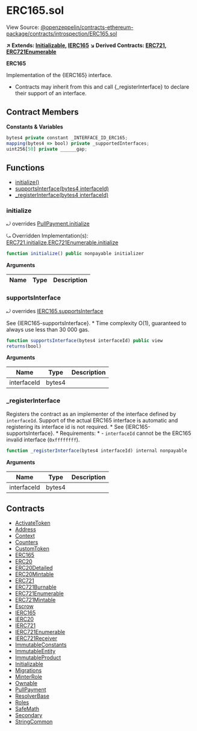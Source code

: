# ERC165.sol

View Source: [@openzeppelin/contracts-ethereum-package/contracts/introspection/ERC165.sol](../@openzeppelin/contracts-ethereum-package/contracts/introspection/ERC165.sol)

**↗ Extends: [Initializable](Initializable.md), [IERC165](IERC165.md)**
**↘ Derived Contracts: [ERC721](ERC721.md), [ERC721Enumerable](ERC721Enumerable.md)**

**ERC165**

Implementation of the {IERC165} interface.
 * Contracts may inherit from this and call {_registerInterface} to declare
their support of an interface.

## Contract Members
**Constants & Variables**

```js
bytes4 private constant _INTERFACE_ID_ERC165;
mapping(bytes4 => bool) private _supportedInterfaces;
uint256[50] private ______gap;

```

## Functions

- [initialize()](#initialize)
- [supportsInterface(bytes4 interfaceId)](#supportsinterface)
- [_registerInterface(bytes4 interfaceId)](#_registerinterface)

### initialize

⤾ overrides [PullPayment.initialize](PullPayment.md#initialize)

⤿ Overridden Implementation(s): [ERC721.initialize](ERC721.md#initialize),[ERC721Enumerable.initialize](ERC721Enumerable.md#initialize)

```js
function initialize() public nonpayable initializer 
```

**Arguments**

| Name        | Type           | Description  |
| ------------- |------------- | -----|

### supportsInterface

⤾ overrides [IERC165.supportsInterface](IERC165.md#supportsinterface)

See {IERC165-supportsInterface}.
     * Time complexity O(1), guaranteed to always use less than 30 000 gas.

```js
function supportsInterface(bytes4 interfaceId) public view
returns(bool)
```

**Arguments**

| Name        | Type           | Description  |
| ------------- |------------- | -----|
| interfaceId | bytes4 |  | 

### _registerInterface

Registers the contract as an implementer of the interface defined by
`interfaceId`. Support of the actual ERC165 interface is automatic and
registering its interface id is not required.
     * See {IERC165-supportsInterface}.
     * Requirements:
     * - `interfaceId` cannot be the ERC165 invalid interface (`0xffffffff`).

```js
function _registerInterface(bytes4 interfaceId) internal nonpayable
```

**Arguments**

| Name        | Type           | Description  |
| ------------- |------------- | -----|
| interfaceId | bytes4 |  | 

## Contracts

* [ActivateToken](ActivateToken.md)
* [Address](Address.md)
* [Context](Context.md)
* [Counters](Counters.md)
* [CustomToken](CustomToken.md)
* [ERC165](ERC165.md)
* [ERC20](ERC20.md)
* [ERC20Detailed](ERC20Detailed.md)
* [ERC20Mintable](ERC20Mintable.md)
* [ERC721](ERC721.md)
* [ERC721Burnable](ERC721Burnable.md)
* [ERC721Enumerable](ERC721Enumerable.md)
* [ERC721Mintable](ERC721Mintable.md)
* [Escrow](Escrow.md)
* [IERC165](IERC165.md)
* [IERC20](IERC20.md)
* [IERC721](IERC721.md)
* [IERC721Enumerable](IERC721Enumerable.md)
* [IERC721Receiver](IERC721Receiver.md)
* [ImmutableConstants](ImmutableConstants.md)
* [ImmutableEntity](ImmutableEntity.md)
* [ImmutableProduct](ImmutableProduct.md)
* [Initializable](Initializable.md)
* [Migrations](Migrations.md)
* [MinterRole](MinterRole.md)
* [Ownable](Ownable.md)
* [PullPayment](PullPayment.md)
* [ResolverBase](ResolverBase.md)
* [Roles](Roles.md)
* [SafeMath](SafeMath.md)
* [Secondary](Secondary.md)
* [StringCommon](StringCommon.md)
